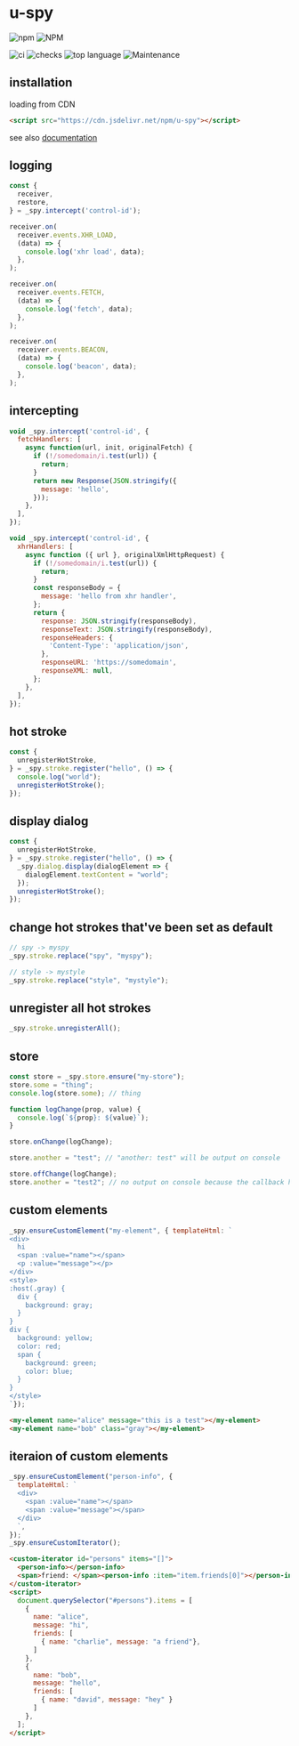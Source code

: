 # u-spy

![npm](https://img.shields.io/npm/v/u-spy?style=for-the-badge&logo=npm)
![NPM](https://img.shields.io/npm/l/u-spy?style=for-the-badge&logo=npm)

![ci](https://img.shields.io/github/actions/workflow/status/tomsdoo/u-spy/ci.yml?style=social&logo=github)
![checks](https://img.shields.io/github/check-runs/tomsdoo/u-spy/main?style=social&logo=github)
![top language](https://img.shields.io/github/languages/top/tomsdoo/u-spy?style=social&logo=typescript)
![Maintenance](https://img.shields.io/maintenance/yes/2025?style=social&logo=github)

## installation

loading from CDN

``` html
<script src="https://cdn.jsdelivr.net/npm/u-spy"></script>
```

see also [documentation](https://tomsdoo.github.io/u-spy/)

## logging

``` js
const {
  receiver,
  restore,
} = _spy.intercept('control-id');

receiver.on(
  receiver.events.XHR_LOAD,
  (data) => {
    console.log('xhr load', data);
  },
);

receiver.on(
  receiver.events.FETCH,
  (data) => {
    console.log('fetch', data);
  },
);

receiver.on(
  receiver.events.BEACON,
  (data) => {
    console.log('beacon', data);
  },
);
```

## intercepting

``` js
void _spy.intercept('control-id', {
  fetchHandlers: [
    async function(url, init, originalFetch) {
      if (!/somedomain/i.test(url)) {
        return;
      }
      return new Response(JSON.stringify({
        message: 'hello',
      }));
    },
  ],
});
```

``` js
void _spy.intercept('control-id', {
  xhrHandlers: [
    async function ({ url }, originalXmlHttpRequest) {
      if (!/somedomain/i.test(url)) {
        return;
      }
      const responseBody = {
        message: 'hello from xhr handler',
      };
      return {
        response: JSON.stringify(responseBody),
        responseText: JSON.stringify(responseBody),
        responseHeaders: {
          'Content-Type': 'application/json',
        },
        responseURL: 'https://somedomain',
        responseXML: null,
      };
    },
  ],
});
```

## hot stroke

``` js
const {
  unregisterHotStroke,
} = _spy.stroke.register("hello", () => {
  console.log("world");
  unregisterHotStroke();
});
```

## display dialog

``` js
const {
  unregisterHotStroke,
} = _spy.stroke.register("hello", () => {
  _spy.dialog.display(dialogElement => {
    dialogElement.textContent = "world";
  });
  unregisterHotStroke();
});
```

## change hot strokes that've been set as default

``` js
// spy -> myspy
_spy.stroke.replace("spy", "myspy");

// style -> mystyle
_spy.stroke.replace("style", "mystyle");
```

## unregister all hot strokes

``` js
_spy.stroke.unregisterAll();
```

## store

``` js
const store = _spy.store.ensure("my-store");
store.some = "thing";
console.log(store.some); // thing

function logChange(prop, value) {
  console.log(`${prop}: ${value}`);
}

store.onChange(logChange);

store.another = "test"; // "another: test" will be output on console

store.offChange(logChange);
store.another = "test2"; // no output on console because the callback had been off
```

## custom elements

``` js
_spy.ensureCustomElement("my-element", { templateHtml: `
<div>
  hi
  <span :value="name"></span>
  <p :value="message"></p>
</div>
<style>
:host(.gray) {
  div {
    background: gray;
  }
}
div {
  background: yellow;
  color: red;
  span {
    background: green;
    color: blue;
  }
}
</style>
`});

```
``` html
<my-element name="alice" message="this is a test"></my-element>
<my-element name="bob" class="gray"></my-element>
```

## iteraion of custom elements

``` js
_spy.ensureCustomElement("person-info", {
  templateHtml: `
  <div>
    <span :value="name"></span>
    <span :value="message"></span>
  </div>
  `,
});
_spy.ensureCustomIterator();
```
``` html
<custom-iterator id="persons" items="[]">
  <person-info></person-info>
  <span>friend: </span><person-info :item="item.friends[0]"></person-info>
</custom-iterator>
<script>
  document.querySelector("#persons").items = [
    {
      name: "alice",
      message: "hi",
      friends: [
        { name: "charlie", message: "a friend"},
      ]
    },
    {
      name: "bob",
      message: "hello",
      friends: [
        { name: "david", message: "hey" }
      ]
    },
  ];
</script>
```
